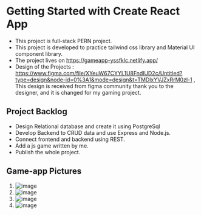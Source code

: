 # Getting Started with Create React App
- This project is full-stack PERN project.
- This project is developed to practice tailwind css library and Material UI component library.
- The project lives on https://gameapp-yssfklc.netlify.app/
- Design of the Projects : https://www.figma.com/file/XYeuW67CYYL1U8FndlUD2c/Untitled?type=design&node-id=0%3A1&mode=design&t=TMDlxYVJZxRrM0zl-1 , This design is received from figma community thank you to the designer, and it is changed for my gaming project.

## Project Backlog
* Design Relational database and create it using PostgreSql
* Develop Backend to CRUD data and use Express and Node.js.
* Connect frontend and backend using REST.
* Add a js game written by me.
* Publish the whole project.

## Game-app Pictures
1. ![image](https://github.com/yssfklc/game-app/assets/121329421/677b6bbf-f0f8-4903-829d-3de3f5d241b7)
2. ![image](https://github.com/yssfklc/game-app/assets/121329421/64bbac99-f688-4047-868f-be4a0446c196)
3. ![image](https://github.com/yssfklc/game-app/assets/121329421/86557f7e-fb73-4df4-93b6-5dc48c4187b2)
4. ![image](https://github.com/yssfklc/game-app/assets/121329421/537905c2-8066-41e1-ba91-b64acc68b97f)






